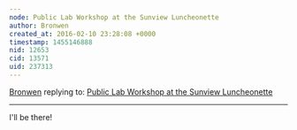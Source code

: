 ```yaml
---
node: Public Lab Workshop at the Sunview Luncheonette
author: Bronwen
created_at: 2016-02-10 23:28:08 +0000
timestamp: 1455146888
nid: 12653
cid: 13571
uid: 237313
---
```




[Bronwen](../profile/Bronwen) replying to: [Public Lab Workshop at the Sunview Luncheonette](../notes/Matej/02-04-2016/public-lab-workshop-at-the-subview-luncheonette)

----
I'll be there!